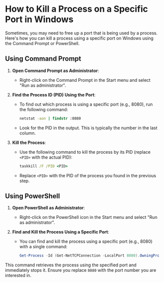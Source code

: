 # How to Kill a Process on a Specific Port in Windows

Sometimes, you may need to free up a port that is being used by a process. Here's how you can kill a process using a specific port on Windows using the Command Prompt or PowerShell.

## Using Command Prompt

1. **Open Command Prompt as Administrator**:
    - Right-click on the Command Prompt in the Start menu and select "Run as administrator".

2. **Find the Process ID (PID) Using the Port**:
    - To find out which process is using a specific port (e.g., 8080), run the following command:
      ```cmd
      netstat -aon | findstr :8080
      ```
    - Look for the PID in the output. This is typically the number in the last column.

3. **Kill the Process**:
    - Use the following command to kill the process by its PID (replace `<PID>` with the actual PID):
      ```cmd
      taskkill /F /PID <PID>
      ```
    - Replace `<PID>` with the PID of the process you found in the previous step.

## Using PowerShell

1. **Open PowerShell as Administrator**:
    - Right-click on the PowerShell icon in the Start menu and select "Run as administrator".

2. **Find and Kill the Process Using a Specific Port**:
    - You can find and kill the process using a specific port (e.g., 8080) with a single command:
      ```powershell
      Get-Process -Id (Get-NetTCPConnection -LocalPort 8080).OwningProcess | Stop-Process -Force
      ```

This command retrieves the process using the specified port and immediately stops it. Ensure you replace `8080` with the port number you are interested in.